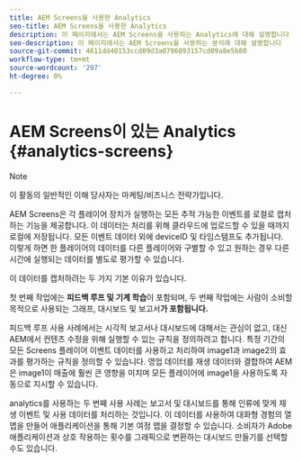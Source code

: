 ```yaml
---
title: AEM Screens을 사용한 Analytics
seo-title: AEM Screens을 사용한 Analytics
description: 이 페이지에서는 AEM Screens을 사용하는 Analytics에 대해 설명합니다
seo-description: 이 페이지에서는 AEM Screens을 사용하는 분석에 대해 설명합니다
source-git-commit: 4611dd40153ccd09d3a0796093157cd09a8e5b80
workflow-type: tm+mt
source-wordcount: '297'
ht-degree: 0%

---
```



# AEM Screens이 있는 Analytics {#analytics-screens}

>[!NOTE]
>
>이 활동의 일반적인 이해 당사자는 마케팅/비즈니스 전략가입니다.

AEM Screens은 각 플레이어 장치가 실행하는 모든 추적 가능한 이벤트를 로컬로 캡처하는 기능을 제공합니다. 이 데이터는 처리를 위해 클라우드에 업로드할 수 있을 때까지 로컬에 저장됩니다. 모든 이벤트 데이터 외에 deviceID 및 타임스탬프도 추가됩니다. 이렇게 하면 한 플레이어의 데이터를 다른 플레이어와 구별할 수 있고 원하는 경우 다른 시간에 실행되는 데이터를 별도로 평가할 수 있습니다.

이 데이터를 캡처하려는 두 가지 기본 이유가 있습니다.

첫 번째 작업에는 **피드백 루프 및 기계 학습**&#x200B;이 포함되며, 두 번째 작업에는 사람이 소비할 목적으로 사용되는 그래프, 대시보드 및 보고서&#x200B;**가 포함됩니다.**

피드백 루프 사용 사례에서는 시각적 보고서나 대시보드에 대해서는 관심이 없고, 대신 AEM에서 컨텐츠 수정을 위해 실행할 수 있는 규칙을 정의하려고 합니다. 특정 기간의 모든 Screens 플레이어 이벤트 데이터를 사용하고 처리하여 image1과 image2의 효과를 평가하는 규칙을 정의할 수 있습니다. 영업 데이터를 재생 데이터와 결합하여 AEM은 image1이 매출에 훨씬 큰 영향을 미치며 모든 플레이어에 image1을 사용하도록 자동으로 지시할 수 있습니다.

analytics를 사용하는 두 번째 사용 사례는 보고서 및 대시보드를 통해 인류에 맞게 재생 이벤트 및 사용 데이터를 처리하는 것입니다.
이 데이터를 사용하여 대화형 경험의 열 맵을 만들어 애플리케이션을 통해 기본 여정 맵을 결정할 수 있습니다. 소비자가 Adobe 애플리케이션과 상호 작용하는 횟수를 그래픽으로 변환하는 대시보드 만들기를 선택할 수도 있습니다.

